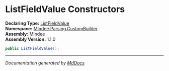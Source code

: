 ﻿<!--  
  <auto-generated>   
    The contents of this file were generated by a tool.  
    Changes to this file may be list if the file is regenerated  
  </auto-generated>   
-->

# ListFieldValue Constructors

**Declaring Type:** [ListFieldValue](../index.md)  
**Namespace:** [Mindee.Parsing.CustomBuilder](../../index.md)  
**Assembly:** Mindee  
**Assembly Version:** 1.1.0

```csharp
public ListFieldValue();
```
___

*Documentation generated by [MdDocs](https://github.com/ap0llo/mddocs)*
